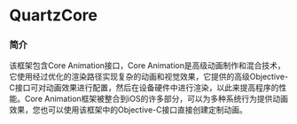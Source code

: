 # QuartzCore

### 简介

该框架包含Core Animation接口，Core Animation是高级动画制作和混合技术，它使用经过优化的渲染路径实现复杂的动画和视觉效果，它提供的高级Objective-C接口可对动画效果进行配置，然后在设备硬件中进行渲染，以此来提高程序的性能。Core Animation框架被整合到iOS的许多部分，可以为多种系统行为提供动画效果，您也可以使用该框架中的Objective-C接口直接创建定制动画。